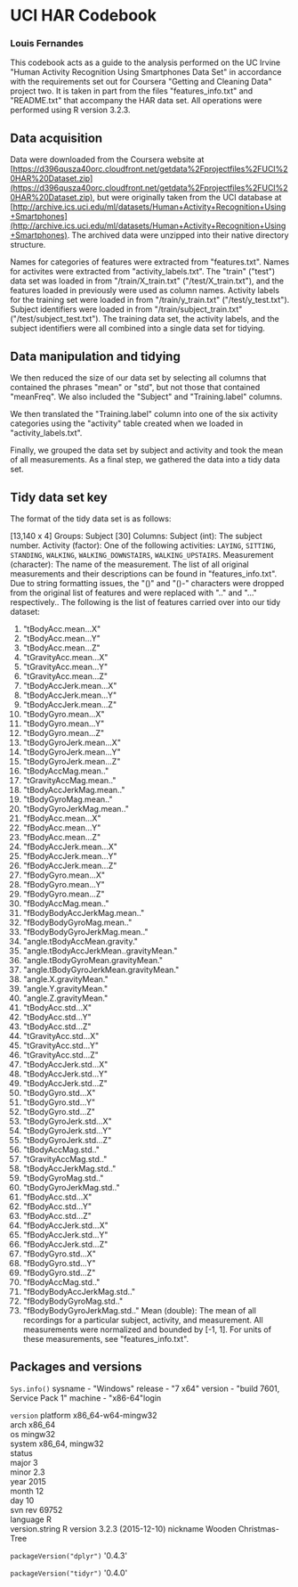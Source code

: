 # UCI HAR Codebook
### Louis Fernandes

This codebook acts as a guide to the analysis performed on the UC Irvine "Human Activity Recognition Using Smartphones Data Set" in accordance with the requirements set out for Coursera "Getting and Cleaning Data" project two. It is taken in part from the files "features_info.txt" and "README.txt" that accompany the HAR data set. All operations were performed using R version 3.2.3. 

## Data acquisition
Data were downloaded from the Coursera website at [https://d396qusza40orc.cloudfront.net/getdata%2Fprojectfiles%2FUCI%20HAR%20Dataset.zip](https://d396qusza40orc.cloudfront.net/getdata%2Fprojectfiles%2FUCI%20HAR%20Dataset.zip), but were originally taken from the UCI database at [http://archive.ics.uci.edu/ml/datasets/Human+Activity+Recognition+Using+Smartphones](http://archive.ics.uci.edu/ml/datasets/Human+Activity+Recognition+Using+Smartphones). The archived data were unzipped into their native directory structure.

Names for categories of features were extracted from "features.txt". Names for activites were extracted from "activity_labels.txt". The "train" ("test") data set was loaded in from "/train/X_train.txt" ("/test/X_train.txt"), and the features loaded in previously were used as column names. Activity labels for the training set were loaded in from "/train/y_train.txt" ("/test/y_test.txt"). Subject identifiers were loaded in from "/train/subject_train.txt" ("/test/subject_test.txt"). The training data set, the activity labels, and the subject identifiers were all combined into a single data set for tidying.

## Data manipulation and tidying

We then reduced the size of our data set by selecting all columns that contained the phrases "mean" or "std", but not those that contained "meanFreq". We also included the "Subject" and "Training.label" columns. 

We then translated the "Training.label" column into one of the six activity categories using the "activity" table created when we loaded in "activity_labels.txt". 

Finally, we grouped the data set by subject and activity and took the mean of all measurements. As a final step, we gathered the data into a tidy data set.

## Tidy data set key

The format of the tidy data set is as follows:

[13,140 x 4]
Groups: Subject [30]
Columns:
Subject (int): The subject number. 
Activity (factor): One of the following activities: `LAYING`, `SITTING`, `STANDING`, `WALKING`, `WALKING_DOWNSTAIRS`, `WALKING_UPSTAIRS`. 
Measurement (character): The name of the measurement. The list of all original measurements and their descriptions can be found in "features_info.txt". Due to string formatting issues, the "()" and "()-" characters were dropped from the original list of features and were replaced with ".." and "..." respectively.. The following is the list of features carried over into our tidy dataset:
1. "tBodyAcc.mean...X"                   
2. "tBodyAcc.mean...Y"                   
3. "tBodyAcc.mean...Z"                   
4. "tGravityAcc.mean...X"                
5. "tGravityAcc.mean...Y"                
6. "tGravityAcc.mean...Z"                
7. "tBodyAccJerk.mean...X"               
8. "tBodyAccJerk.mean...Y"               
9. "tBodyAccJerk.mean...Z"               
10. "tBodyGyro.mean...X"                  
11. "tBodyGyro.mean...Y"                  
12. "tBodyGyro.mean...Z"                  
13. "tBodyGyroJerk.mean...X"              
14. "tBodyGyroJerk.mean...Y"              
15. "tBodyGyroJerk.mean...Z"              
16. "tBodyAccMag.mean.."                  
17. "tGravityAccMag.mean.."               
18. "tBodyAccJerkMag.mean.."              
19. "tBodyGyroMag.mean.."                 
20. "tBodyGyroJerkMag.mean.."             
21. "fBodyAcc.mean...X"                   
22. "fBodyAcc.mean...Y"                   
23. "fBodyAcc.mean...Z"                   
24. "fBodyAccJerk.mean...X"               
25. "fBodyAccJerk.mean...Y"               
26. "fBodyAccJerk.mean...Z"               
27. "fBodyGyro.mean...X"                  
28. "fBodyGyro.mean...Y"                  
29. "fBodyGyro.mean...Z"                  
30. "fBodyAccMag.mean.."                  
31. "fBodyBodyAccJerkMag.mean.."          
32. "fBodyBodyGyroMag.mean.."             
33. "fBodyBodyGyroJerkMag.mean.."         
34. "angle.tBodyAccMean.gravity."         
35. "angle.tBodyAccJerkMean..gravityMean."
36. "angle.tBodyGyroMean.gravityMean."    
37. "angle.tBodyGyroJerkMean.gravityMean."
38. "angle.X.gravityMean."                
39. "angle.Y.gravityMean."                
40. "angle.Z.gravityMean."                
41. "tBodyAcc.std...X"                    
42. "tBodyAcc.std...Y"                    
43. "tBodyAcc.std...Z"                    
44. "tGravityAcc.std...X"                 
45. "tGravityAcc.std...Y"                 
46. "tGravityAcc.std...Z"                 
47. "tBodyAccJerk.std...X"                
48. "tBodyAccJerk.std...Y"                
49. "tBodyAccJerk.std...Z"                
50. "tBodyGyro.std...X"                   
51. "tBodyGyro.std...Y"                   
52. "tBodyGyro.std...Z"                   
53. "tBodyGyroJerk.std...X"               
54. "tBodyGyroJerk.std...Y"               
55. "tBodyGyroJerk.std...Z"               
56. "tBodyAccMag.std.."                   
57. "tGravityAccMag.std.."                
58. "tBodyAccJerkMag.std.."               
59. "tBodyGyroMag.std.."                  
60. "tBodyGyroJerkMag.std.."              
61. "fBodyAcc.std...X"                    
62. "fBodyAcc.std...Y"                    
63. "fBodyAcc.std...Z"                    
64. "fBodyAccJerk.std...X"                
65. "fBodyAccJerk.std...Y"                
66. "fBodyAccJerk.std...Z"                
67. "fBodyGyro.std...X"                   
68. "fBodyGyro.std...Y"                   
69. "fBodyGyro.std...Z"                   
70. "fBodyAccMag.std.."                   
71. "fBodyBodyAccJerkMag.std.."           
72. "fBodyBodyGyroMag.std.."              
73. "fBodyBodyGyroJerkMag.std.." 
Mean (double): The mean of all recordings for a particular subject, activity, and measurement. All measurements were normalized and bounded by [-1, 1]. For units of these measurements, see "features_info.txt".

## Packages and versions

`Sys.info()`
sysname - "Windows"
release - "7 x64"
version - "build 7601, Service Pack 1"
machine - "x86-64"login 

`version`
platform       x86_64-w64-mingw32          
arch           x86_64                      
os             mingw32                     
system         x86_64, mingw32             
status                                     
major          3                           
minor          2.3                         
year           2015                        
month          12                          
day            10                          
svn rev        69752                       
language       R                           
version.string R version 3.2.3 (2015-12-10)
nickname       Wooden Christmas-Tree 

`packageVersion("dplyr")`
'0.4.3'

`packageVersion("tidyr")`
'0.4.0'